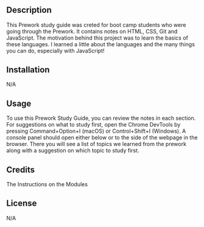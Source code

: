 # <Prework Project>

## Description

This Prework study guide was creted for boot camp students who were going through the Prework. It contains notes on HTML, CSS, Git and JavaScript. 
The motivation behind this project was to learn the basics of these languages. 
I learned a little about the languages and the many things you can do, especially with JavaScript! 


## Installation

N/A

## Usage

To use this Prework Study Guide, you can review the notes in each section. For suggestions on what to study first, open the Chrome DevTools by pressing Command+Option+I (macOS) or Control+Shift+I (Windows). A console panel should open either below or to the side of the webpage in the browser. There you will see a list of topics we learned from the prework along with a suggestion on which topic to study first.


## Credits

The Instructions on the Modules 

## License

N/A
